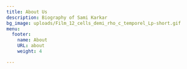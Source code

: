 ```yaml
---
title: About Us
description: Biography of Sami Karkar
bg_image: uploads/Film_12_cells_demi_rho_c_temporel_Lp-short.gif
menu:
  footer:
    name: About
    URL: about
    weight: 4

---
```

